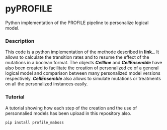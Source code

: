 # pyPROFILE
Python implementation of the PROFILE pipeline to personalize logical model.

### Description
This code is a python implementation of the methode described in ____link_____. It allows to calculate the transition rates and to resume the effect of the mutations in a boolean format. The objects ***Cellline*** and ***CellEnsemble***
have also been created to facilitate the creation of personalized 
ce of a general logical model and comparison between many personalized model versions respectively. ***CellEnsemble*** also allows to simulate mutations or treatments on all the personalized instances easily.

### Tutorial
A tutorial showing how each step of the creation and the use of personnalied models has been upload in this repository also.

``` 
pip install profile_maboss
``` 

